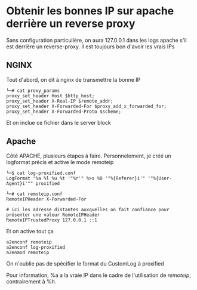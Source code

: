 # Obtenir les bonnes IP sur apache derrière un reverse proxy

Sans configuration particulière, on aura 127.0.0.1 dans les logs apache
s'il est derrière un reverse-proxy. Il est toujours bon d'avoir les
vrais IPs

## NGINX

Tout d'abord, on dit à nginx de transmettre la bonne IP

    └─# cat proxy_params
    proxy_set_header Host $http_host;
    proxy_set_header X-Real-IP $remote_addr;
    proxy_set_header X-Forwarded-For $proxy_add_x_forwarded_for;
    proxy_set_header X-Forwarded-Proto $scheme;

Et on inclue ce fichier dans le server block

## Apache

Côté APACHE, plusieurs étapes à faire. Personnelement, je créé un
logformat précis et active le mode remoteip

    └─$ cat log-proxified.conf
    LogFormat "%a %l %u %t '"%r'" %>s %O '"%{Referer}i'" '"%{User-Agent}i'"" proxified

    └─# cat remoteip.conf
    RemoteIPHeader X-Forwarded-For

    # ici les adresse distantes auxquelles on fait confiance pour présenter une valeur RemoteIPHeader
    RemoteIPTrustedProxy 127.0.0.1 ::1

Et on active tout ça

    a2enconf remoteip
    a2enconf log-proxified
    a2enmod remoteip

On n'oublie pas de spécifier le format du CustomLog à proxified

Pour information, %a a la vraie IP dans le cadre de l'utilisation de
*remoteip*, contrairement à %h.
